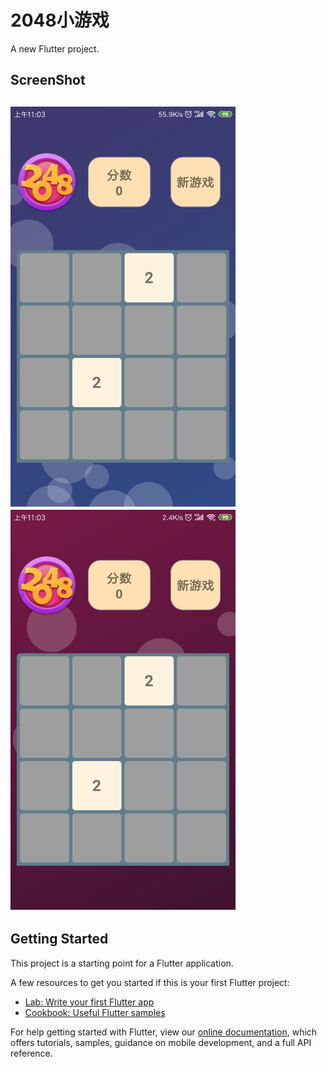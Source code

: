 # 2048小游戏

A new Flutter project.

## ScreenShot
<h2>
<img src="/art/screenshot1.png" width="360" height="640" alt="screenshot1"/>
<img src="/art/screenshot2.png" width="360" height="640" alt="screenshot2"/>
</h2>

## Getting Started

This project is a starting point for a Flutter application.

A few resources to get you started if this is your first Flutter project:

- [Lab: Write your first Flutter app](https://flutter.dev/docs/get-started/codelab)
- [Cookbook: Useful Flutter samples](https://flutter.dev/docs/cookbook)

For help getting started with Flutter, view our
[online documentation](https://flutter.dev/docs), which offers tutorials,
samples, guidance on mobile development, and a full API reference.
